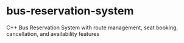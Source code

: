 # bus-reservation-system
C++ Bus Reservation System with route management, seat booking, cancellation, and availability features
